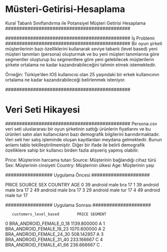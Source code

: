 # Müsteri-Getirisi-Hesaplama

 Kural Tabanlı Sınıflandırma ile Potansiyel Müşteri Getirisi Hesaplama
#############################################

#############################################
 İş Problemi
#############################################
 Bir oyun şirketi müşterilerinin bazı özelliklerini kullanarak seviye tabanlı (level based) yeni müşteri tanımları (persona)
oluşturmak ve bu yeni müşteri tanımlarına göre segmentler oluşturup bu segmentlere göre yeni gelebilecek müşterilerin şirkete
 ortalama ne kadar kazandırabileceğini tahmin etmek istemektedir.

 Örneğin: Türkiye’den IOS kullanıcısı olan 25 yaşındaki bir erkek kullanıcının ortalama ne kadar kazandırabileceği belirlenmek isteniyor.


#############################################
# Veri Seti Hikayesi
#############################################
 Persona.csv veri seti uluslararası bir oyun şirketinin sattığı ürünlerin fiyatlarını ve bu ürünleri satın alan kullanıcıların bazı
 demografik bilgilerini barındırmaktadır. Veri seti her satış işleminde oluşan kayıtlardan meydana gelmektedir. Bunun anlamı tablo
 tekilleştirilmemiştir. Diğer bir ifade ile belirli demografik özelliklere sahip bir kullanıcı birden fazla alışveriş yapmış olabilir.

 Price: Müşterinin harcama tutarı
 Source: Müşterinin bağlandığı cihaz türü
 Sex: Müşterinin cinsiyeti
 Country: Müşterinin ülkesi
 Age: Müşterinin yaşı

################# Uygulama Öncesi #####################

   PRICE   SOURCE   SEX COUNTRY  AGE
 0     39  android  male     bra   17
 1     39  android  male     bra   17
 2     49  android  male     bra   17
 3     29  android  male     tur   17
 4     49  android  male     tur   17

################# Uygulama Sonrası #####################

       customers_level_based        PRICE SEGMENT
 0   BRA_ANDROID_FEMALE_0_18  1139.800000       A
 1  BRA_ANDROID_FEMALE_19_23  1070.600000       A
 2  BRA_ANDROID_FEMALE_24_30   508.142857       A
 3  BRA_ANDROID_FEMALE_31_40   233.166667       C
 4  BRA_ANDROID_FEMALE_41_66   236.666667       C
.

